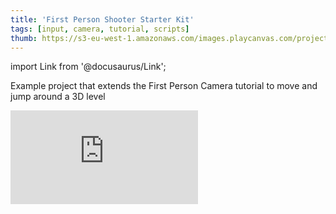 ```yaml
---
title: 'First Person Shooter Starter Kit'
tags: [input, camera, tutorial, scripts]
thumb: https://s3-eu-west-1.amazonaws.com/images.playcanvas.com/projects/12/626211/DDDD48-image-75.jpg
---
```


import Link from '@docusaurus/Link';

Example project that extends the First Person Camera tutorial to move and jump around a 3D level

<div className="iframe-container">
    <iframe loading="lazy" src="https://playcanv.as/p/deRCEGms/" title="First Person Shooter Starter Kit" webkitallowfullscreen="true" mozallowfullscreen="true" allow="autoplay" allowfullscreen="true" allowvr="" scrolling="no" frameborder="0" />
</div>

<Link to='https://playcanvas.com/project/626211/'>Open Project ↗</Link>

